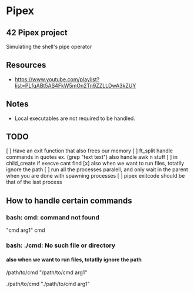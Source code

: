 # Pipex
## 42 Pipex project

Simulating the shell's pipe operator


## Resources
* https://www.youtube.com/playlist?list=PLfqABt5AS4FkW5mOn2Tn9ZZLLDwA3kZUY


## Notes
* Local executables are not required to be handled.


## TODO
[ ] Have an exit function that also frees our memory 
[ ] ft_split handle commands in quotes ex. (grep "text text") also handle awk n stuff
[ ] in child_create if execve cant find 
[x] also when we want to run files, totatlly ignore the path
[ ] run all the processes paralell, and only wait in the parent when you are done with spawning processes
[ ] pipex exitcode should be that of the last process


## How to handle certain commands

### bash: cmd: command not found
"cmd arg1"
cmd


### bash: ./cmd: No such file or directory
#### also when we want to run files, totatlly ignore the path
/path/to/cmd
"/path/to/cmd arg1"

./path/to/cmd
"./path/to/cmd arg1"
